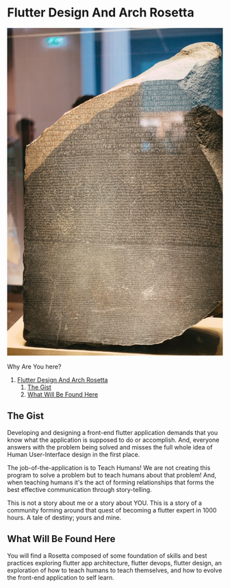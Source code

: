 # Flutter Design And Arch Rosetta

![git repo card](./media/git-repo-card.png)

Why Are You here?

1. [Flutter Design And Arch Rosetta](#flutter-design-and-arch-rosetta)
   1. [The Gist](#the-gist)
   2. [What Will Be Found Here](#what-will-be-found-here)

## The Gist

Developing and designing a front-end flutter application demands that you know what the application is supposed to do or accomplish. And, everyone answers with the problem being solved and misses the full whole idea of Human User-Interface design in the first place.

The job-of-the-application is to Teach Humans! We are not creating this program to solve a problem but to teach humans about that problem! And, when teaching humans it's the act of forming relationships that forms the best effective communication through story-telling.

This is not a story about me or a story about YOU. This is a story of a community forming around that quest of becoming a flutter expert in 1000 hours. A tale of destiny; yours and mine.

## What Will Be Found Here

You will find a Rosetta composed of some foundation of skills and best practices exploring flutter app architecture, flutter devops, flutter design, an exploration of how to teach humans to teach themselves, and how to evolve the front-end application to self learn.
